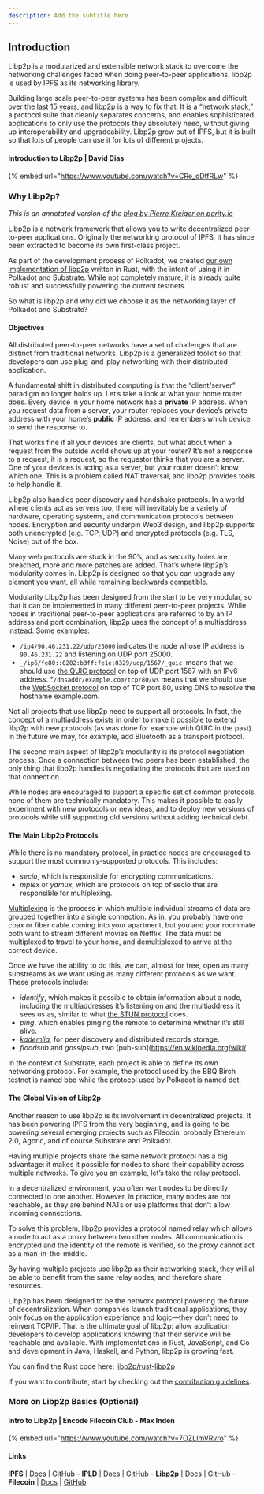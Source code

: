 ```yaml
---
description: Add the subtitle here
---
```



## Introduction
Libp2p is a modularized and extensible network stack to overcome the networking challenges faced when doing peer-to-peer applications. libp2p is used by IPFS as its networking library.


<!-- In this section, you will: -->

<!-- **Understand**
* Thing1
* Thing2
* Thing3 -->

<!--** Be Able To**
* Thing1
* Thing2
* Thing3 -->

Building large scale peer-to-peer systems has been complex and difficult over the last 15 years, and libp2p is a way to fix that. It is a “network stack,” a protocol suite that cleanly separates concerns, and enables sophisticated applications to only use the protocols they absolutely need, without giving up interoperability and upgradeability. Libp2p grew out of IPFS, but it is built so that lots of people can use it for lots of different projects.

#### Introduction to Libp2p | David Dias

<!-- Add introductory paragraph -->

{% embed url="https://www.youtube.com/watch?v=CRe_oDtfRLw" %}

<!-- Summarize main points -->

### Why Libp2p?
_This is an annotated version of the [blog by Pierre Kreiger on parity.io](https://www.parity.io/blog/why-libp2p)_

<!-- What can we pare down from this? -->

Libp2p is a network framework that allows you to write decentralized peer-to-peer applications. Originally the networking protocol of IPFS, it has since been extracted to become its own first-class project.

As part of the development process of Polkadot, we created [our own implementation of libp2p](https://github.com/libp2p/rust-libp2p) written in Rust, with the intent of using it in Polkadot and Substrate. While not completely mature, it is already quite robust and successfully powering the current testnets.

So what is libp2p and why did we choose it as the networking layer of Polkadot and Substrate?

#### Objectives
All distributed peer-to-peer networks have a set of challenges that are distinct from traditional networks. Libp2p is a generalized toolkit so that developers can use plug-and-play networking with their distributed application.

A fundamental shift in distributed computing is that the “client/server” paradigm no longer holds up. Let’s take a look at what your home router does. Every device in your home network has a **private** IP address. When you request data from a server, your router replaces your device’s private address with your home’s **public** IP address, and remembers which device to send the response to.

That works fine if all your devices are clients, but what about when a request from the outside world shows up at your router? It’s not a response to a request, it is a request, so the requestor thinks that you are a server. One of your devices is acting as a server, but your router doesn’t know which one. This is a problem called NAT traversal, and libp2p provides tools to help handle it.

Libp2p also handles peer discovery and handshake protocols. In a world where clients act as servers too, there will inevitably be a variety of hardware, operating systems, and communication protocols between nodes. Encryption and security underpin Web3 design, and libp2p supports both unencrypted (e.g. TCP, UDP) and encrypted protocols (e.g. TLS, Noise) out of the box.

Many web protocols are stuck in the 90’s, and as security holes are breached, more and more patches are added. That’s where libp2p’s modularity comes in. Libp2p is designed so that you can upgrade any element you want, all while remaining backwards compatible.

Modularity
Libp2p has been designed from the start to be very modular, so that it can be implemented in many different peer-to-peer projects. While nodes in traditional peer-to-peer applications are referred to by an IP address and port combination, libp2p uses the concept of a multiaddress instead. Some examples:

* `/ip4/90.46.231.22/udp/25000` indicates the node whose IP address is `90.46.231.22` and listening on UDP port 25000.
* `_/ip6/fe80::0202:b3ff:fe1e:8329/udp/1567/_quic `means that we should use [the QUIC protocol](https://en.wikipedia.org/wiki/QUIC) on top of UDP port 1567 with an IPv6 address.
*`/dnsaddr/example.com/tcp/80/ws` means that we should use the [WebSocket protocol](https://en.wikipedia.org/wiki/WebSocket) on top of TCP port 80, using DNS to resolve the hostname example.com.

Not all projects that use libp2p need to support all protocols. In fact, the concept of a multiaddress exists in order to make it possible to extend libp2p with new protocols (as was done for example with QUIC in the past). In the future we may, for example, add Bluetooth as a transport protocol.

The second main aspect of libp2p’s modularity is its protocol negotiation process. Once a connection between two peers has been established, the only thing that libp2p handles is negotiating the protocols that are used on that connection.

While nodes are encouraged to support a specific set of common protocols, none of them are technically mandatory. This makes it possible to easily experiment with new protocols or new ideas, and to deploy new versions of protocols while still supporting old versions without adding technical debt.

#### The Main Libp2p Protocols
While there is no mandatory protocol, in practice nodes are encouraged to support the most commonly-supported protocols. This includes:

* _secio_, which is responsible for encrypting communications.
* _mplex_ or _yamux_, which are protocols on top of secio that are responsible for multiplexing.

[Multiplexing](https://en.wikipedia.org/wiki/Multiplexing) is the process in which multiple individual streams of data are grouped together into a single connection. As in, you probably have one coax or fiber cable coming into your apartment, but you and your roommate both want to stream different movies on Netflix. The data must be multiplexed to travel to your home, and demultiplexed to arrive at the correct device.

Once we have the ability to do this, we can, almost for free, open as many substreams as we want using as many different protocols as we want. These protocols include:

* _identify_, which makes it possible to obtain information about a node, including the multiaddresses it’s listening on and the multiaddress it sees us as, similar to what [the STUN protocol](https://en.wikipedia.org/wiki/STUN) does.
* _ping_, which enables pinging the remote to determine whether it’s still alive.
* _[kademlia](https://en.wikipedia.org/wiki/Kademlia)_, for peer discovery and distributed records storage.
* _floodsub_ and _gossipsub_, two [pub-sub](https://en.wikipedia.org/wiki/

In the context of Substrate, each project is able to define its own networking protocol. For example, the protocol used by the BBQ Birch testnet is named bbq while the protocol used by Polkadot is named dot.

#### The Global Vision of Libp2p

Another reason to use libp2p is its involvement in decentralized projects. It has been powering IPFS from the very beginning, and is going to be powering several emerging projects such as Filecoin, probably Ethereum 2.0, Agoric, and of course Substrate and Polkadot.

Having multiple projects share the same network protocol has a big advantage: it makes it possible for nodes to share their capability across multiple networks. To give you an example, let’s take the relay protocol.

In a decentralized environment, you often want nodes to be directly connected to one another. However, in practice, many nodes are not reachable, as they are behind NATs or use platforms that don’t allow incoming connections.

To solve this problem, libp2p provides a protocol named relay which allows a node to act as a proxy between two other nodes. All communication is encrypted and the identity of the remote is verified, so the proxy cannot act as a man-in-the-middle.

By having multiple projects use libp2p as their networking stack, they will all be able to benefit from the same relay nodes, and therefore share resources.

Libp2p has been designed to be the network protocol powering the future of decentralization. When companies launch traditional applications, they only focus on the application experience and logic—they don’t need to reinvent TCP/IP. That is the ultimate goal of libp2p: allow application developers to develop applications knowing that their service will be reachable and available. With implementations in Rust, JavaScript, and Go and development in Java, Haskell, and Python, libp2p is growing fast.

You can find the Rust code here: [libp2p/rust-libp2p](https://github.com/libp2p/rust-libp2p)

If you want to contribute, start by checking out the [contribution guidelines](https://github.com/ipfs/community/blob/master/CONTRIBUTING.md).


### More on Libp2p Basics (Optional)

#### Intro to Libp2p | Encode Filecoin Club - Max Inden <!-- Is this the right Max? -->

<!-- Need a summary of this -->

{% embed url="https://www.youtube.com/watch?v=7OZLImVRvro" %}


#### Links
  **IPFS**  |  [Docs](https://docs.ipfs.io/)  |  [GitHub](https://github.com/ipfs)     - **IPLD**  |  [Docs](https://ipld.io/docs/)  |  [GitHub](https://github.com/ipld) -  **Libp2p**  |  [Docs](https://docs.libp2p.io/)  |  [GitHub](https://github.com/libp2p)  -   **Filecoin**  |  [Docs](https://docs.filecoin.io/)  |  [GitHub](https://github.com/filecoin-project)
